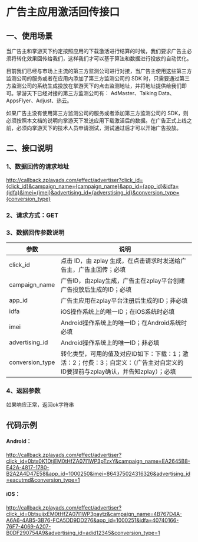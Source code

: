 # 广告主应用激活回传接口
## 一、使用场景
当广告主和掌游天下约定按照应用的下载激活进行结算的时候，我们要求广告主必须将转化效果回传给我们，这样我们才可以基于算法和数据进行投放的自动优化。

目前我们已经与市场上主流的第三方监测公司进行对接，当广告主使用这些第三方监测公司的服务或者在应用内添加了第三方监测公司的 SDK 时，只需要通过第三方监测公司的系统生成投放在掌游天下的点击监测地址，并将地址提供给我们即可。掌游天下已经对接的第三方监测公司有： AdMaster、Talking Data、AppsFlyer、Adjust、热云。

如果广告主没有使用第三方监测公司的服务或者添加第三方监测公司的 SDK，则必须按照本文档的说明向掌游天下发送应用下载激活后的数据。在广告正式上线之前，必须向掌游天下的技术人员申请测试，测试通过后才可以开始广告投放。

## 二、接口说明
### 1、数据回传的请求地址
http://callback.zplayads.com/effect/advertiser?click_id={click_id}&campaign_name={campaign_name}&app_id={app_id}&idfa={idfa}&imei={imei}&advertising_id={adverstising_id}&conversion_type={conversion_type}

### 2、请求方式：GET

### 3、数据回传参数说明
|参数|说明|
|------|---|
|click_id|点击 ID，由 zplay 生成，在点击请求时发送给广告主，广告主回传；必填|
|campaign_name|广告ID，由zplay生成，广告主在zplay平台创建广告投放后生成的ID；必填|
|app_id|广告主应用在zplay平台注册后生成的ID；非必填|
|idfa|iOS操作系统上的唯一ID；在iOS系统时必填|
|imei|Android操作系统上的唯一ID；在Android系统时必填|
|advertising_id|Android操作系统上的唯一ID；非必填|
|conversion_type|转化类型，可用的值及对应ID如下：下载：1；激活：2；付费：3；自定义：（广告主对自定义的ID要提前与zplay确认，并告知zplay）；必填|


### 4、返回参数
如果响应正常，返回ok字符串

## 代码示例
#### Android：
http://callback.zplayads.com/effect/advertiser?click_id=0bts0K1DtjEM0tHfZA07I1WP3pTzxY&campaign_name=EA2645B8-E42A-4817-1780-B2A2A4D47E58&app_id=1000250&imei=864375024316326&advertising_id=eacutmd&conversion_type=1

#### iOS：
http://callback.zplayads.com/effect/advertiser?click_id=0btsuijxEM0tHfZA07I1WP3paytz&campaign_name=4B767D4A-A6A6-4AB5-3B76-FCA5DD9DD276&app_id=1000251&idfa=40740166-76F7-4069-A207-B0DF290754A9&advertising_id=adid12345&conversion_type=1
